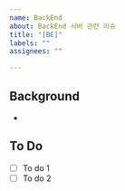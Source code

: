 ```yaml
---
name: BackEnd
about: BackEnd 서버 관련 이슈
title: "[BE]"
labels: ""
assignees: ""

---
```


## Background
-

## To Do
- [ ] To do 1
- [ ] To do 2